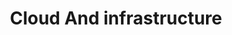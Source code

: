 ---
# This topic lives at
# https://digital.gov/topics/cloud-and-infrastructure

slug: "cloud-and-infrastructure"

# Topic Title
title: "Cloud And infrastructure"

# description — keep it short and clear
summary: ""


# Weight
weight: 1

# For more information on managing topics,
# see https://github.com/GSA/digitalgov.gov/wiki
---